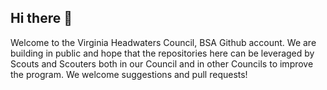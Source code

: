 ## Hi there 👋

Welcome to the Virginia Headwaters Council, BSA Github account. We are building in public and hope that the repositories here can be leveraged by Scouts and Scouters both in our Council and in other Councils to improve the program. We welcome suggestions and pull requests!
